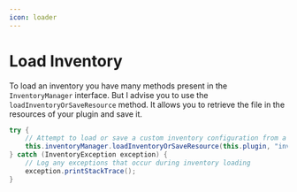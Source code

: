 ```yaml
---
icon: loader
---
```


# Load Inventory

To load an inventory you have many methods present in the `InventoryManager` interface. But I advise you to use the `loadInventoryOrSaveResource` method. It allows you to retrieve the file in the resources of your plugin and save it.

```java
try {
    // Attempt to load or save a custom inventory configuration from a YAML file
    this.inventoryManager.loadInventoryOrSaveResource(this.plugin, "inventories/paginate_inventory.yml");
} catch (InventoryException exception) {
    // Log any exceptions that occur during inventory loading
    exception.printStackTrace();
}
```
